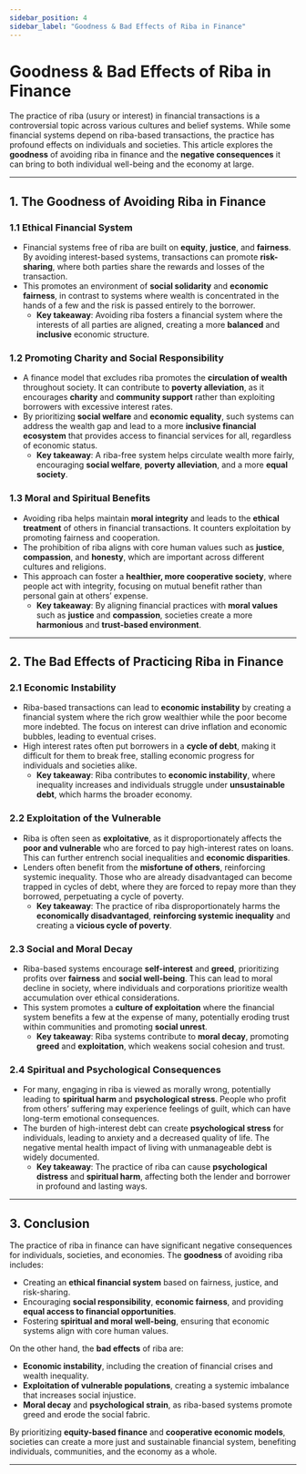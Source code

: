 ```yaml
---
sidebar_position: 4
sidebar_label: "Goodness & Bad Effects of Riba in Finance"
---
```


# Goodness & Bad Effects of Riba in Finance

The practice of riba (usury or interest) in financial transactions is a controversial topic across various cultures and belief systems. While some financial systems depend on riba-based transactions, the practice has profound effects on individuals and societies. This article explores the **goodness** of avoiding riba in finance and the **negative consequences** it can bring to both individual well-being and the economy at large.

---

## 1. The Goodness of Avoiding Riba in Finance

### 1.1 Ethical Financial System

- Financial systems free of riba are built on **equity**, **justice**, and **fairness**. By avoiding interest-based systems, transactions can promote **risk-sharing**, where both parties share the rewards and losses of the transaction.
- This promotes an environment of **social solidarity** and **economic fairness**, in contrast to systems where wealth is concentrated in the hands of a few and the risk is passed entirely to the borrower.
  - **Key takeaway**: Avoiding riba fosters a financial system where the interests of all parties are aligned, creating a more **balanced** and **inclusive** economic structure.

### 1.2 Promoting Charity and Social Responsibility

- A finance model that excludes riba promotes the **circulation of wealth** throughout society. It can contribute to **poverty alleviation**, as it encourages **charity** and **community support** rather than exploiting borrowers with excessive interest rates.
- By prioritizing **social welfare** and **economic equality**, such systems can address the wealth gap and lead to a more **inclusive financial ecosystem** that provides access to financial services for all, regardless of economic status.
  - **Key takeaway**: A riba-free system helps circulate wealth more fairly, encouraging **social welfare**, **poverty alleviation**, and a more **equal society**.

### 1.3 Moral and Spiritual Benefits

- Avoiding riba helps maintain **moral integrity** and leads to the **ethical treatment** of others in financial transactions. It counters exploitation by promoting fairness and cooperation.
- The prohibition of riba aligns with core human values such as **justice**, **compassion**, and **honesty**, which are important across different cultures and religions.
- This approach can foster a **healthier, more cooperative society**, where people act with integrity, focusing on mutual benefit rather than personal gain at others’ expense.
  - **Key takeaway**: By aligning financial practices with **moral values** such as **justice** and **compassion**, societies create a more **harmonious** and **trust-based environment**.

---

## 2. The Bad Effects of Practicing Riba in Finance

### 2.1 Economic Instability

- Riba-based transactions can lead to **economic instability** by creating a financial system where the rich grow wealthier while the poor become more indebted. The focus on interest can drive inflation and economic bubbles, leading to eventual crises.
- High interest rates often put borrowers in a **cycle of debt**, making it difficult for them to break free, stalling economic progress for individuals and societies alike.
  - **Key takeaway**: Riba contributes to **economic instability**, where inequality increases and individuals struggle under **unsustainable debt**, which harms the broader economy.

### 2.2 Exploitation of the Vulnerable

- Riba is often seen as **exploitative**, as it disproportionately affects the **poor and vulnerable** who are forced to pay high-interest rates on loans. This can further entrench social inequalities and **economic disparities**.
- Lenders often benefit from the **misfortune of others**, reinforcing systemic inequality. Those who are already disadvantaged can become trapped in cycles of debt, where they are forced to repay more than they borrowed, perpetuating a cycle of poverty.
  - **Key takeaway**: The practice of riba disproportionately harms the **economically disadvantaged**, **reinforcing systemic inequality** and creating a **vicious cycle of poverty**.

### 2.3 Social and Moral Decay

- Riba-based systems encourage **self-interest** and **greed**, prioritizing profits over **fairness** and **social well-being**. This can lead to moral decline in society, where individuals and corporations prioritize wealth accumulation over ethical considerations.
- This system promotes a **culture of exploitation** where the financial system benefits a few at the expense of many, potentially eroding trust within communities and promoting **social unrest**.
  - **Key takeaway**: Riba systems contribute to **moral decay**, promoting **greed** and **exploitation**, which weakens social cohesion and trust.

### 2.4 Spiritual and Psychological Consequences

- For many, engaging in riba is viewed as morally wrong, potentially leading to **spiritual harm** and **psychological stress**. People who profit from others’ suffering may experience feelings of guilt, which can have long-term emotional consequences.
- The burden of high-interest debt can create **psychological stress** for individuals, leading to anxiety and a decreased quality of life. The negative mental health impact of living with unmanageable debt is widely documented.
  - **Key takeaway**: The practice of riba can cause **psychological distress** and **spiritual harm**, affecting both the lender and borrower in profound and lasting ways.

---

## 3. Conclusion

The practice of riba in finance can have significant negative consequences for individuals, societies, and economies. The **goodness** of avoiding riba includes:

- Creating an **ethical financial system** based on fairness, justice, and risk-sharing.
- Encouraging **social responsibility**, **economic fairness**, and providing **equal access to financial opportunities**.
- Fostering **spiritual and moral well-being**, ensuring that economic systems align with core human values.

On the other hand, the **bad effects** of riba are:

- **Economic instability**, including the creation of financial crises and wealth inequality.
- **Exploitation of vulnerable populations**, creating a systemic imbalance that increases social injustice.
- **Moral decay** and **psychological strain**, as riba-based systems promote greed and erode the social fabric.

By prioritizing **equity-based finance** and **cooperative economic models**, societies can create a more just and sustainable financial system, benefiting individuals, communities, and the economy as a whole.

---
